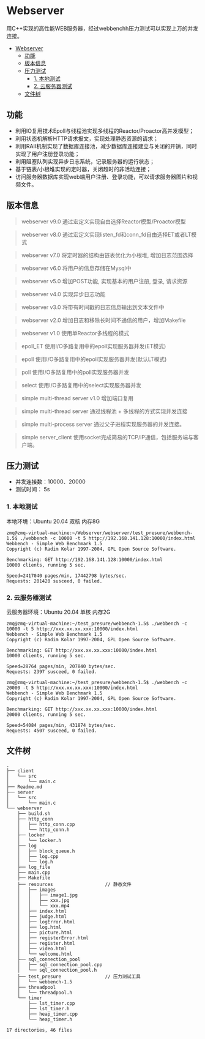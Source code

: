 # Webserver
用C++实现的高性能WEB服务器，经过webbenchh压力测试可以实现上万的并发连接。

- [Webserver](#webserver)
  - [功能](#功能)
  - [版本信息](#版本信息)
  - [压力测试](#压力测试)
    - [1. 本地测试](#1-本地测试)
    - [2. 云服务器测试](#2-云服务器测试)
  - [文件树](#文件树)


## 功能
* 利用IO复用技术Epoll与线程池实现多线程的Reactor/Proactor高并发模型；
* 利用状态机解析HTTP请求报文，实现处理静态资源的请求；
* 利用RAII机制实现了数据库连接池，减少数据库连接建立与关闭的开销，同时实现了用户注册登录功能；
* 利用阻塞队列实现异步日志系统，记录服务器的运行状态；
* 基于链表/小根堆实现的定时器，关闭超时的非活动连接；
* 访问服务器数据库实现web端用户注册、登录功能，可以请求服务器图片和视频文件。

## 版本信息

> webserver v9.0
通过宏定义实现自由选择Reactor模型/Proactor模型

> webserver v8.0
通过宏定义实现listen_fd和conn_fd自由选择ET或者LT模式

> webserver v7.0
将定时器的结构由链表优化为小根堆, 增加日志范围选择

> webserver v6.0
将用户的信息存储在Mysql中

> webserver v5.0
增加POST功能, 实现基本的用户注册, 登录, 请求资源

> webserver v4.0
实现异步日志功能

> webserver v3.0
将带有时间戳的日志信息输出到文本文件中

> webserver v2.0
增加日志和移除长时间不通信的用户，增加Makefile

> webserver v1.0
使用单Reactor多线程的模式

> epoll_ET
使用I/O多路复用中的epoll实现服务器并发(ET模式)

> epoll
使用I/O多路复用中的epoll实现服务器并发(默认LT模式)

> poll
使用I/O多路复用中的poll实现服务器并发

> select
使用I/O多路复用中的select实现服务器并发

> simple multi-thread server v1.0
增加端口复用

> simple multi-thread server
通过线程池 + 多线程的方式实现并发连接

> simple multi-process server
通过父子进程实现服务器的并发连接。

> simple server_client 
使用socket完成简易的TCP/IP通信，包括服务端与客户端。


## 压力测试
* 并发连接数：10000、20000
* 测试时间： 5s

### 1. 本地测试
本地环境：Ubuntu 20.04 双核 内存8G
~~~
zmq@zmq-virtual-machine:~/Webserver/webserver/test_presure/webbench-1.5$ ./webbench -c 10000 -t 5 http://192.168.141.128:10000/index.html
Webbench - Simple Web Benchmark 1.5
Copyright (c) Radim Kolar 1997-2004, GPL Open Source Software.

Benchmarking: GET http://192.168.141.128:10000/index.html
10000 clients, running 5 sec.

Speed=2417040 pages/min, 17442798 bytes/sec.
Requests: 201420 susceed, 0 failed.
~~~

### 2. 云服务器测试
云服务器环境：Ubuntu 20.04 单核 内存2G
~~~
zmq@zmq-virtual-machine:~/test_presure/webbench-1.5$ ./webbench -c 10000 -t 5 http://xxx.xx.xx.xxx:10000/index.html
Webbench - Simple Web Benchmark 1.5
Copyright (c) Radim Kolar 1997-2004, GPL Open Source Software.

Benchmarking: GET http://xxx.xx.xx.xxx:10000/index.html
10000 clients, running 5 sec.

Speed=28764 pages/min, 207840 bytes/sec.
Requests: 2397 susceed, 0 failed.
~~~

~~~
zmq@zmq-virtual-machine:~/test_presure/webbench-1.5$ ./webbench -c 20000 -t 5 http://xxx.xx.xx.xxx:10000/index.html
Webbench - Simple Web Benchmark 1.5
Copyright (c) Radim Kolar 1997-2004, GPL Open Source Software.

Benchmarking: GET http://xxx.xx.xx.xxx:10000/index.html
20000 clients, running 5 sec.

Speed=54084 pages/min, 431874 bytes/sec.
Requests: 4507 susceed, 0 failed.
~~~

## 文件树
~~~
.
├── client
│   └── src
│       └── main.c
├── Readme.md
├── server
│   └── src
│       └── main.c
└── webserver
    ├── build.sh
    ├── http_conn
    │   ├── http_conn.cpp
    │   └── http_conn.h
    ├── locker
    │   └── locker.h
    ├── log
    │   ├── block_queue.h
    │   ├── log.cpp
    │   └── log.h
    ├── log_file
    ├── main.cpp
    ├── Makefile
    ├── resources                   // 静态文件
    │   ├── images
    │   │   ├── image1.jpg
    │   │   ├── xxx.jpg
    │   │   └── xxx.mp4
    │   ├── index.html
    │   ├── judge.html
    │   ├── logError.html
    │   ├── log.html
    │   ├── picture.html
    │   ├── registerError.html
    │   ├── register.html
    │   ├── video.html
    │   └── welcome.html
    ├── sql_connection_pool
    │   ├── sql_connection_pool.cpp
    │   └── sql_connection_pool.h
    ├── test_presure                // 压力测试工具
    │   └── webbench-1.5  
    ├── threadpool
    │   └── threadpool.h
    └── timer
        ├── lst_timer.cpp
        ├── lst_timer.h
        ├── heap_timer.cpp
        └── heap_timer.h

17 directories, 46 files
~~~